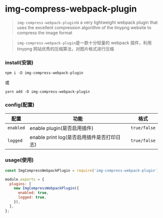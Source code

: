 # img-compress-webpack-plugin

> `img-compress-webpack-plugin`is a very lightweight webpack plugin that uses the excellent compression algorithm of the tinypng website to compress the image format

> `img-compress-webpack-plugin`是一款十分轻量的 webpack 插件，利用 tinypng 网站优秀的压缩算法，对图片格式进行压缩

### install(安装)

`npm i -D img-compress-webpack-plugin`

或

`yarn add -D img-compress-webpack-plugin`

### config(配置)

| 配置      | 功能                                       | 格式         |
| --------- | ------------------------------------------ | ------------ |
| `enabled` | enable plugin(是否启用插件)                | `true/false` |
| `logged`  | enable print log(是否启用插件是否打印日志) | `true/false` |

### usage(使用)

```js
const ImgCompressWebpackPlugin = require('img-compress-webpack-plugin');

module.exports = {
  plugins: [
    new ImgCompressWebpackPlugin({
      enabled: true,
      logged: true,
    }),
  ],
};
```
